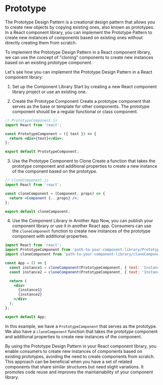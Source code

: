 # Prototype

The Prototype Design Pattern is a creational design pattern that allows you to create new objects by copying existing ones, also known as prototypes. In a React component library, you can implement the Prototype Pattern to create new instances of components based on existing ones without directly creating them from scratch.

To implement the Prototype Design Pattern in a React component library, we can use the concept of "cloning" components to create new instances based on an existing prototype component.

Let's see how you can implement the Prototype Design Pattern in a React component library:

1. Set up the Component Library
Start by creating a new React component library project or use an existing one.

2. Create the Prototype Component
Create a prototype component that serves as the base or template for other components. The prototype component should be a regular functional or class component.

```jsx
// PrototypeComponent.js
import React from 'react';

const PrototypeComponent = ({ text }) => {
  return <div>{text}</div>;
};

export default PrototypeComponent;
```

3. Use the Prototype Component to Clone
Create a function that takes the prototype component and additional properties to create a new instance of the component based on the prototype.

```jsx
// cloneComponent.js
import React from 'react';

const cloneComponent = (Component, props) => {
  return <Component {...props} />;
};

export default cloneComponent;
```

4. Use the Component Library in Another App
Now, you can publish your component library or use it in another React app. Consumers can use the `cloneComponent` function to create new instances of the prototype component with additional properties.

```jsx
import React from 'react';
import PrototypeComponent from 'path-to-your-component-library/PrototypeComponent';
import cloneComponent from 'path-to-your-component-library/cloneComponent';

const App = () => {
  const instance1 = cloneComponent(PrototypeComponent, { text: 'Instance 1' });
  const instance2 = cloneComponent(PrototypeComponent, { text: 'Instance 2' });

  return (
    <div>
      {instance1}
      {instance2}
    </div>
  );
};

export default App;
```

In this example, we have a `PrototypeComponent` that serves as the prototype. We also have a `cloneComponent` function that takes the prototype component and additional properties to create new instances of the component.

By using the Prototype Design Pattern in your React component library, you enable consumers to create new instances of components based on existing prototypes, avoiding the need to create components from scratch. This approach can be beneficial when you have a set of related components that share similar structures but need slight variations. It promotes code reuse and improves the maintainability of your component library.